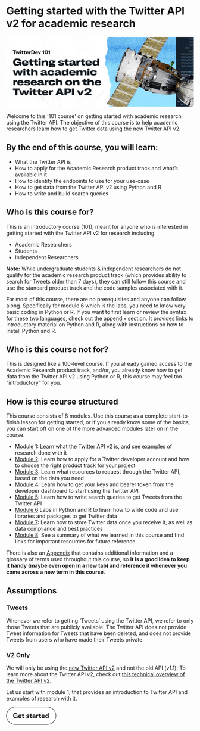 # Getting started with the Twitter API v2 for academic research

![banner](./assets/banner.png)

Welcome to this '101 course' on getting started with academic research using the Twitter API. The objective of this course is to help academic researchers learn how to get Twitter data using the new Twitter API v2.

## By the end of this course, you will learn:

- What the Twitter API is
- How to apply for the Academic Research product track and what’s available in it
- How to identify the endpoints to use for your use-case
- How to get data from the Twitter API v2 using Python and R
- How to write and build search queries

## Who is this course for?

This is an introductory course (101), meant for anyone who is interested in getting started with the Twitter API v2 for research including

- Academic Researchers
- Students
- Independent Researchers

**Note:** While undergraduate students & independent researchers do not qualify for the academic research product track (which provides ability to search for Tweets older than 7 days), they can still follow this course and use the standard product track and the code samples associated with it.

For most of this course, there are no prerequisites and anyone can follow along. Specifically for module 6 which is the labs, you need to know very basic coding in Python or R. If you want to first learn or review the syntax for these two languages, check out the [appendix](./modules/0-appendix.md) section. It provides links to introductory material on Python and R, along with instructions on how to install Python and R.

## Who is this course not for?

This is designed like a 100-level course. If you already gained access to the Academic Research product track, and/or, you already know how to get data from the Twitter API v2 using Python or R, this course may feel too “introductory” for you.

## How is this course structured

This course consists of 8 modules. Use this course as a complete start-to-finish lesson for getting started, or if you already know some of the basics, you can start off on one of the more advanced modules later on in the course.

- [Module 1](https://github.com/twitterdev/getting-started-with-the-twitter-api-v2-for-academic-research/blob/main/modules/1-introduction-to-the-twitter-api.md):  Learn what the Twitter API v2 is, and see examples of research done with it
- [Module 2](https://github.com/twitterdev/getting-started-with-the-twitter-api-v2-for-academic-research/blob/main/modules/2-choosing-the-right-product-track.md): Learn how to apply for a Twitter developer account and how to choose the right product track for your project
- [Module 3](https://github.com/twitterdev/getting-started-with-the-twitter-api-v2-for-academic-research/blob/main/modules/3-deciding-which-endpoints-to-use.md):  Learn what resources to request through the Twitter API, based on the data you need
- [Module 4](https://github.com/twitterdev/getting-started-with-the-twitter-api-v2-for-academic-research/blob/main/modules/4-getting-your-keys-and-token.md): Learn how to get your keys and bearer token from the developer dashboard to start using the Twitter API
- [Module 5](https://github.com/twitterdev/getting-started-with-the-twitter-api-v2-for-academic-research/blob/main/modules/5-how-to-write-search-queries.md): Learn how to write search queries to get Tweets from the Twitter API
- [Module 6](https://github.com/twitterdev/getting-started-with-the-twitter-api-v2-for-academic-research/blob/main/modules/6-labs-code-samples.md) Labs in Python and R to learn how to write code and use libraries and packages to get Twitter data
- [Module 7](https://github.com/twitterdev/getting-started-with-the-twitter-api-v2-for-academic-research/blob/main/modules/7-storage-and-compliance.md): Learn how to store Twitter data once you receive it, as well as data compliance and best practices
- [Module 8](https://github.com/twitterdev/getting-started-with-the-twitter-api-v2-for-academic-research/blob/main/modules/8-wrap-up-and-resources.md): See a summary of what we learned in this course and find links for important resources for future reference.

There is also an [Appendix](./modules/0-appendix.md) that contains additional information and a glossary of terms used throughout this course, so **it is a good idea to keep it handy (maybe even open in a new tab) and reference it whenever you come across a new term in this course**.

## Assumptions

### Tweets

Whenever we refer to getting ‘Tweets’ using the Twitter API, we refer to only those Tweets that are publicly available. The Twitter API does not provide Tweet information for Tweets that have been deleted, and does not provide Tweets from users who have made their Tweets private.

### V2 Only

We will only be using the [new Twitter API v2](https://developer.twitter.com/en/docs/twitter-api/early-access) and not the old API (v1.1). To learn more about the Twitter API v2, check out [this technical overview of the Twitter API v2](https://twitter.com/TwitterDev/status/1296493468345413637).

Let us start with module 1, that provides an introduction to Twitter API and examples of research with it.

[![Get Started](./assets/getting-started.png)](./modules/1-introduction-to-the-twitter-api.md)
